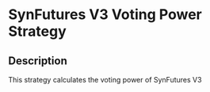 # SynFutures V3 Voting Power Strategy

## Description

This strategy calculates the voting power of SynFutures V3
